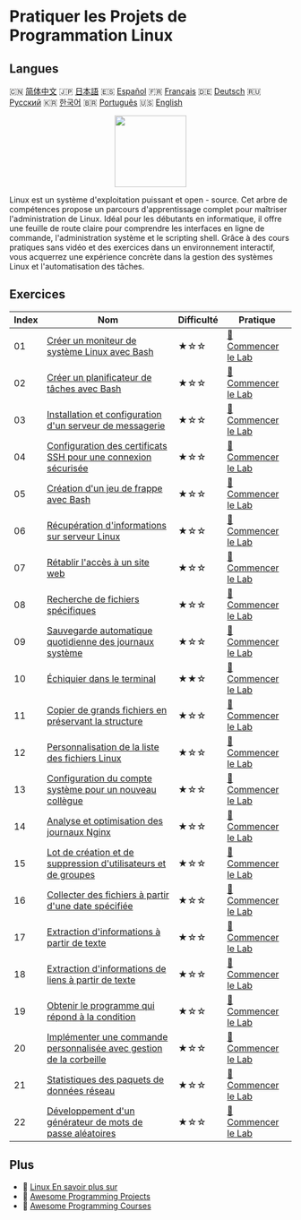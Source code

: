 # Pratiquer les Projets de Programmation Linux

## Langues

🇨🇳 [简体中文](README_zh.md) 🇯🇵 [日本語](README_ja.md) 🇪🇸 [Español](README_es.md) 🇫🇷 [Français](README_fr.md) 🇩🇪 [Deutsch](README_de.md) 🇷🇺 [Русский](README_ru.md) 🇰🇷 [한국어](README_ko.md) 🇧🇷 [Português](README_pt.md) 🇺🇸 [English](README.md) 

<div align="center">
<img width="128px" src="https://file.labex.io/path/k5LXo5b82pJm.png">
</div>

Linux est un système d'exploitation puissant et open - source. Cet arbre de compétences propose un parcours d'apprentissage complet pour maîtriser l'administration de Linux. Idéal pour les débutants en informatique, il offre une feuille de route claire pour comprendre les interfaces en ligne de commande, l'administration système et le scripting shell. Grâce à des cours pratiques sans vidéo et des exercices dans un environnement interactif, vous acquerrez une expérience concrète dans la gestion des systèmes Linux et l'automatisation des tâches.

## Exercices

|   Index | Nom                                                                                                                                                  | Difficulté   | Pratique                                                                                                  |
|---------|------------------------------------------------------------------------------------------------------------------------------------------------------|--------------|-----------------------------------------------------------------------------------------------------------|
|      01 | [Créer un moniteur de système Linux avec Bash](https://labex.io/fr/courses/project-build-a-linux-system-monitor-using-bash)                          | ★☆☆          | [🚀 Commencer le Lab](https://labex.io/fr/courses/project-build-a-linux-system-monitor-using-bash)        |
|      02 | [Créer un planificateur de tâches avec Bash](https://labex.io/fr/courses/project-build-a-task-scheduler-using-bash)                                  | ★☆☆          | [🚀 Commencer le Lab](https://labex.io/fr/courses/project-build-a-task-scheduler-using-bash)              |
|      03 | [Installation et configuration d'un serveur de messagerie](https://labex.io/fr/courses/project-installing-and-configuring-a-mail-server)             | ★☆☆          | [🚀 Commencer le Lab](https://labex.io/fr/courses/project-installing-and-configuring-a-mail-server)       |
|      04 | [Configuration des certificats SSH pour une connexion sécurisée](https://labex.io/fr/courses/project-certificate-configuration)                      | ★☆☆          | [🚀 Commencer le Lab](https://labex.io/fr/courses/project-certificate-configuration)                      |
|      05 | [Création d'un jeu de frappe avec Bash](https://labex.io/fr/courses/project-creating-a-typing-game-using-bash)                                       | ★☆☆          | [🚀 Commencer le Lab](https://labex.io/fr/courses/project-creating-a-typing-game-using-bash)              |
|      06 | [Récupération d'informations sur serveur Linux](https://labex.io/fr/courses/project-get-system-information)                                          | ★☆☆          | [🚀 Commencer le Lab](https://labex.io/fr/courses/project-get-system-information)                         |
|      07 | [Rétablir l'accès à un site web](https://labex.io/fr/courses/project-restore-access-to-website)                                                      | ★☆☆          | [🚀 Commencer le Lab](https://labex.io/fr/courses/project-restore-access-to-website)                      |
|      08 | [Recherche de fichiers spécifiques](https://labex.io/fr/courses/project-searching-for-specific-files)                                                | ★☆☆          | [🚀 Commencer le Lab](https://labex.io/fr/courses/project-searching-for-specific-files)                   |
|      09 | [Sauvegarde automatique quotidienne des journaux système](https://labex.io/fr/courses/project-log-backup)                                            | ★☆☆          | [🚀 Commencer le Lab](https://labex.io/fr/courses/project-log-backup)                                     |
|      10 | [Échiquier dans le terminal](https://labex.io/fr/courses/project-chess-board-in-terminal)                                                            | ★★☆          | [🚀 Commencer le Lab](https://labex.io/fr/courses/project-chess-board-in-terminal)                        |
|      11 | [Copier de grands fichiers en préservant la structure](https://labex.io/fr/courses/project-copy-specified-files)                                     | ★☆☆          | [🚀 Commencer le Lab](https://labex.io/fr/courses/project-copy-specified-files)                           |
|      12 | [Personnalisation de la liste des fichiers Linux](https://labex.io/fr/courses/project-directory-size)                                                | ★☆☆          | [🚀 Commencer le Lab](https://labex.io/fr/courses/project-directory-size)                                 |
|      13 | [Configuration du compte système pour un nouveau collègue](https://labex.io/fr/courses/project-new-colleague-system-account-setup)                   | ★☆☆          | [🚀 Commencer le Lab](https://labex.io/fr/courses/project-new-colleague-system-account-setup)             |
|      14 | [Analyse et optimisation des journaux Nginx](https://labex.io/fr/courses/project-log-analysis)                                                       | ★☆☆          | [🚀 Commencer le Lab](https://labex.io/fr/courses/project-log-analysis)                                   |
|      15 | [Lot de création et de suppression d'utilisateurs et de groupes](https://labex.io/fr/courses/project-bulk-creation-and-deletion-of-users-and-groups) | ★☆☆          | [🚀 Commencer le Lab](https://labex.io/fr/courses/project-bulk-creation-and-deletion-of-users-and-groups) |
|      16 | [Collecter des fichiers à partir d'une date spécifiée](https://labex.io/fr/courses/project-collect-files-from-specified-time)                        | ★☆☆          | [🚀 Commencer le Lab](https://labex.io/fr/courses/project-collect-files-from-specified-time)              |
|      17 | [Extraction d'informations à partir de texte](https://labex.io/fr/courses/project-extracting-information-from-text)                                  | ★☆☆          | [🚀 Commencer le Lab](https://labex.io/fr/courses/project-extracting-information-from-text)               |
|      18 | [Extraction d'informations de liens à partir de texte](https://labex.io/fr/courses/project-extracting-link-information-from-text)                    | ★☆☆          | [🚀 Commencer le Lab](https://labex.io/fr/courses/project-extracting-link-information-from-text)          |
|      19 | [Obtenir le programme qui répond à la condition](https://labex.io/fr/courses/project-get-program-that-satisfies-the-condition)                       | ★☆☆          | [🚀 Commencer le Lab](https://labex.io/fr/courses/project-get-program-that-satisfies-the-condition)       |
|      20 | [Implémenter une commande personnalisée avec gestion de la corbeille](https://labex.io/fr/courses/project-avoid-accidental-deletion)                 | ★☆☆          | [🚀 Commencer le Lab](https://labex.io/fr/courses/project-avoid-accidental-deletion)                      |
|      21 | [Statistiques des paquets de données réseau](https://labex.io/fr/courses/project-network-data-packet-statistics)                                     | ★☆☆          | [🚀 Commencer le Lab](https://labex.io/fr/courses/project-network-data-packet-statistics)                 |
|      22 | [Développement d'un générateur de mots de passe aléatoires](https://labex.io/fr/courses/project-password-generator)                                  | ★☆☆          | [🚀 Commencer le Lab](https://labex.io/fr/courses/project-password-generator)                             |

## Plus

- 🔗 [Linux En savoir plus sur](https://labex.io/fr/skilltrees/linux)
- 🔗 [Awesome Programming Projects](https://github.com/labex-labs/awesome-programming-projects)
- 🔗 [Awesome Programming Courses](https://github.com/labex-labs/awesome-programming-courses)

